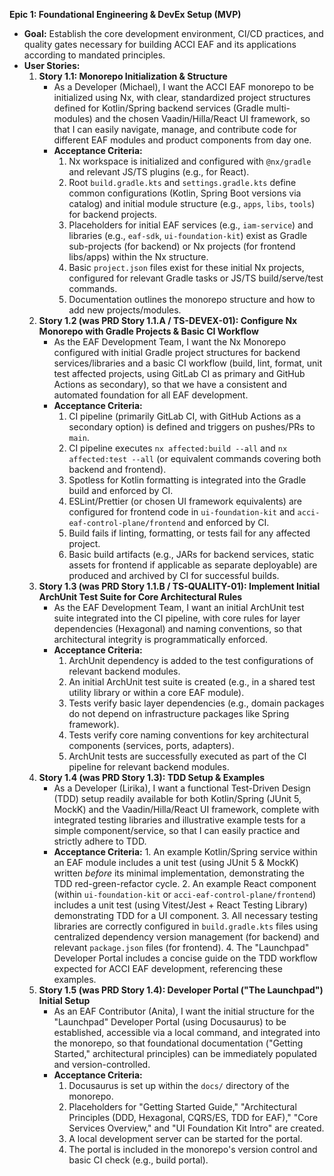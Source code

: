 **Epic 1: Foundational Engineering & DevEx Setup (MVP)**

- **Goal:** Establish the core development environment, CI/CD practices, and quality gates necessary
  for building ACCI EAF and its applications according to mandated principles.
- **User Stories:**
  1. **Story 1.1: Monorepo Initialization & Structure**
     - As a Developer (Michael), I want the ACCI EAF monorepo to be initialized using Nx, with
       clear, standardized project structures defined for Kotlin/Spring backend services (Gradle
       multi-modules) and the chosen Vaadin/Hilla/React UI framework, so that I can easily navigate,
       manage, and contribute code for different EAF modules and product components from day one.
     - **Acceptance Criteria:**
       1. Nx workspace is initialized and configured with `@nx/gradle` and relevant JS/TS plugins
          (e.g., for React).
       2. Root `build.gradle.kts` and `settings.gradle.kts` define common configurations (Kotlin,
          Spring Boot versions via catalog) and initial module structure (e.g., `apps`, `libs`,
          `tools`) for backend projects.
       3. Placeholders for initial EAF services (e.g., `iam-service`) and libraries (e.g.,
          `eaf-sdk`, `ui-foundation-kit`) exist as Gradle sub-projects (for backend) or Nx projects
          (for frontend libs/apps) within the Nx structure.
       4. Basic `project.json` files exist for these initial Nx projects, configured for relevant
          Gradle tasks or JS/TS build/serve/test commands.
       5. Documentation outlines the monorepo structure and how to add new projects/modules.
  2. **Story 1.2 (was PRD Story 1.1.A / TS-DEVEX-01): Configure Nx Monorepo with Gradle Projects &
     Basic CI Workflow**
     - As the EAF Development Team, I want the Nx Monorepo configured with initial Gradle project
       structures for backend services/libraries and a basic CI workflow (build, lint, format, unit
       test affected projects, using GitLab CI as primary and GitHub Actions as secondary), so that
       we have a consistent and automated foundation for all EAF development.
     - **Acceptance Criteria:**
       1. CI pipeline (primarily GitLab CI, with GitHub Actions as a secondary option) is defined
          and triggers on pushes/PRs to `main`.
       2. CI pipeline executes `nx affected:build --all` and `nx affected:test --all` (or equivalent
          commands covering both backend and frontend).
       3. Spotless for Kotlin formatting is integrated into the Gradle build and enforced by CI.
       4. ESLint/Prettier (or chosen UI framework equivalents) are configured for frontend code in
          `ui-foundation-kit` and `acci-eaf-control-plane/frontend` and enforced by CI.
       5. Build fails if linting, formatting, or tests fail for any affected project.
       6. Basic build artifacts (e.g., JARs for backend services, static assets for frontend if
          applicable as separate deployable) are produced and archived by CI for successful builds.
  3. **Story 1.3 (was PRD Story 1.1.B / TS-QUALITY-01): Implement Initial ArchUnit Test Suite for
     Core Architectural Rules**
     - As the EAF Development Team, I want an initial ArchUnit test suite integrated into the CI
       pipeline, with core rules for layer dependencies (Hexagonal) and naming conventions, so that
       architectural integrity is programmatically enforced.
     - **Acceptance Criteria:**
       1. ArchUnit dependency is added to the test configurations of relevant backend modules.
       2. An initial ArchUnit test suite is created (e.g., in a shared test utility library or
          within a core EAF module).
       3. Tests verify basic layer dependencies (e.g., domain packages do not depend on
          infrastructure packages like Spring framework).
       4. Tests verify core naming conventions for key architectural components (services, ports,
          adapters).
       5. ArchUnit tests are successfully executed as part of the CI pipeline for relevant backend
          modules.
  4. **Story 1.4 (was PRD Story 1.3): TDD Setup & Examples**
     - As a Developer (Lirika), I want a functional Test-Driven Design (TDD) setup readily available
       for both Kotlin/Spring (JUnit 5, MockK) and the Vaadin/Hilla/React UI framework, complete
       with integrated testing libraries and illustrative example tests for a simple
       component/service, so that I can easily practice and strictly adhere to TDD.
     - **Acceptance Criteria:** 1. An example Kotlin/Spring service within an EAF module includes a
       unit test (using JUnit 5 & MockK) written _before_ its minimal implementation, demonstrating
       the TDD red-green-refactor cycle. 2. An example React component (within `ui-foundation-kit`
       or `acci-eaf-control-plane/frontend`) includes a unit test (using Vitest/Jest + React Testing
       Library) demonstrating TDD for a UI component. 3. All necessary testing libraries are
       correctly configured in `build.gradle.kts` files using centralized dependency version
       management (for backend) and relevant `package.json` files (for frontend). 4. The
       \"Launchpad\" Developer Portal includes a concise guide on the TDD workflow expected for ACCI
       EAF development, referencing these examples.
  5. **Story 1.5 (was PRD Story 1.4): Developer Portal (\"The Launchpad\") Initial Setup**
     - As an EAF Contributor (Anita), I want the initial structure for the \"Launchpad\" Developer
       Portal (using Docusaurus) to be established, accessible via a local command, and integrated
       into the monorepo, so that foundational documentation (\"Getting Started,\" architectural
       principles) can be immediately populated and version-controlled.
     - **Acceptance Criteria:**
       1. Docusaurus is set up within the `docs/` directory of the monorepo.
       2. Placeholders for \"Getting Started Guide,\" \"Architectural Principles (DDD, Hexagonal,
          CQRS/ES, TDD for EAF),\" \"Core Services Overview,\" and \"UI Foundation Kit Intro\" are
          created.
       3. A local development server can be started for the portal.
       4. The portal is included in the monorepo\'s version control and basic CI check (e.g., build
          portal).
